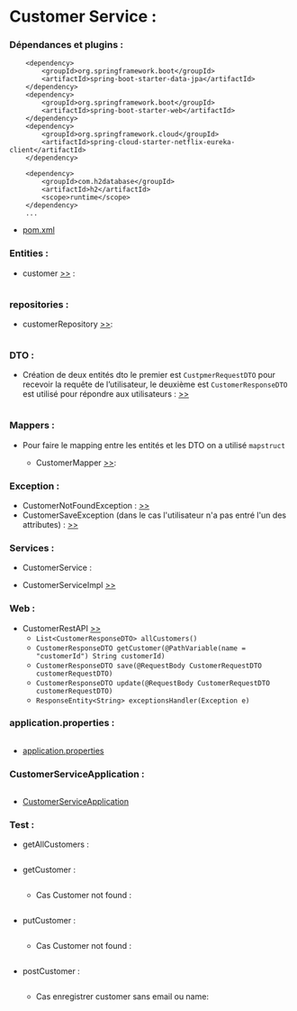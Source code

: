 # Customer Service  :

### Dépendances et plugins :

        <dependency>
            <groupId>org.springframework.boot</groupId>
            <artifactId>spring-boot-starter-data-jpa</artifactId>
        </dependency>
        <dependency>
            <groupId>org.springframework.boot</groupId>
            <artifactId>spring-boot-starter-web</artifactId>
        </dependency>
        <dependency>
            <groupId>org.springframework.cloud</groupId>
            <artifactId>spring-cloud-starter-netflix-eureka-client</artifactId>
        </dependency>

        <dependency>
            <groupId>com.h2database</groupId>
            <artifactId>h2</artifactId>
            <scope>runtime</scope>
        </dependency>
        ...

-   [pom.xml](./pom.xml)


### Entities :
-   customer [>>](./src/main/java/com/example/customerservice/entities/Customer.java) :

    <img src="images/img.png" alt="">

    
###  repositories :

- customerRepository [>>](./src/main/java/com/example/customerservice/repositories/CustomerRepository.java):

    <img src="images/img_1.png" alt="">

### DTO :

- Création de deux entités dto le premier est `CustpmerRequestDTO` pour recevoir la requête de l’utilisateur, le deuxième est `CustomerResponseDTO` est utilisé pour répondre aux utilisateurs : [>>](./src/main/java/com/example/customerservice/dto)

    <img src="images/img_2.png" alt="">


### Mappers :
- Pour faire le mapping entre les entités et les DTO on a utilisé `mapstruct`  
  - CustomerMapper [>>](./src/main/java/com/example/customerservice/mappers/CustomerMapper.java):
  
   <img src="images/img_3.png" alt="">


### Exception :
- CustomerNotFoundException : [>>](./src/main/java/com/example/customerservice/exceptions/CustomerNotFoundException.java)
- CustomerSaveException (dans le cas l'utilisateur n'a pas entré l'un des attributes) : [>>](./src/main/java/com/example/customerservice/exceptions/CustomerSaveException.java)

### Services :
- CustomerService :
  <img src="images/img_4.png" alt="">

- CustomerServiceImpl  [>>](./src/main/java/com/example/customerservice/services/CustomerServiceImpl.java)


### Web :
- CustomerRestAPI [>>](./src/main/java/com/example/customerservice/web/CustomerRestAPI.java)
  - `List<CustomerResponseDTO> allCustomers()`
  - `CustomerResponseDTO getCustomer(@PathVariable(name = "customerId") String customerId)`
  - `CustomerResponseDTO save(@RequestBody CustomerRequestDTO customerRequestDTO)`
  - `CustomerResponseDTO update(@RequestBody CustomerRequestDTO customerRequestDTO)`
  - `ResponseEntity<String> exceptionsHandler(Exception e)`


### application.properties :

  <img src="images/img_5.png" alt="">

- [application.properties](./src/main/resources/application.properties)


### CustomerServiceApplication :

  <img src="images/img_6.png" alt="">

- [CustomerServiceApplication](./src/main/java/com/example/customerservice/CustomerServiceApplication.java)


### Test :

- getAllCustomers :

  <img src="images/img_7.png" alt="">

- getCustomer :

  <img src="images/img_8.png" alt="">

  - Cas Customer not found :

    <img src="images/img_9.png" alt="">

- putCustomer :

  <img src="images/img_10.png" alt="">

  - Cas Customer not found :

    <img src="images/img_11.png" alt="">


- postCustomer :

  <img src="images/img_12.png" alt="">

  - Cas enregistrer customer sans email ou name:

    <img src="images/img_13.png" alt="">
